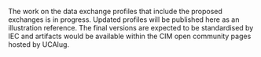 The work on the data exchange profiles that include the proposed exchanges is in progress. Updated profiles will be published here as an illustration reference. The final versions are expected to be standardised by IEC and artifacts would be available within the CIM open community pages hosted by UCAIug. 